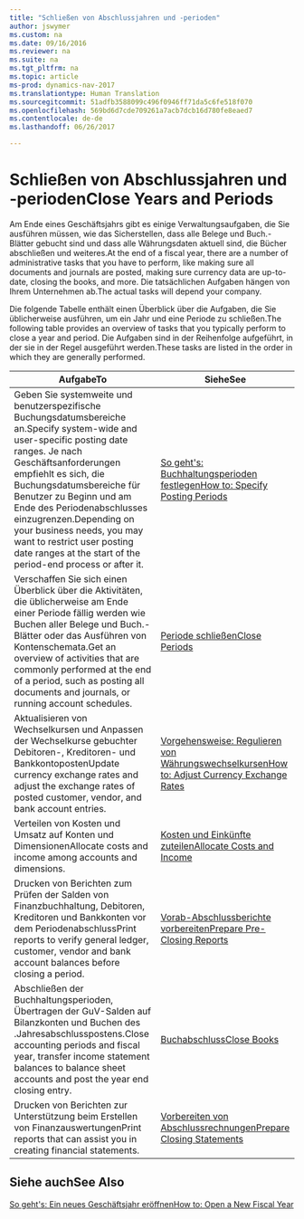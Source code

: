 ```yaml
---
title: "Schließen von Abschlussjahren und -perioden"
author: jswymer
ms.custom: na
ms.date: 09/16/2016
ms.reviewer: na
ms.suite: na
ms.tgt_pltfrm: na
ms.topic: article
ms-prod: dynamics-nav-2017
ms.translationtype: Human Translation
ms.sourcegitcommit: 51adfb3588099c496f0946ff71da5c6fe518f070
ms.openlocfilehash: 569bd6d7cde709261a7acb7dcb16d780fe8eaed7
ms.contentlocale: de-de
ms.lasthandoff: 06/26/2017

---
```

# <a name="close-years-and-periods"></a><span data-ttu-id="cd113-102">Schließen von Abschlussjahren und -perioden</span><span class="sxs-lookup"><span data-stu-id="cd113-102">Close Years and Periods</span></span>
<span data-ttu-id="cd113-103">Am Ende eines Geschäftsjahrs gibt es einige Verwaltungsaufgaben, die Sie ausführen müssen, wie das Sicherstellen, dass alle Belege und Buch.-Blätter gebucht sind und dass alle Währungsdaten aktuell sind, die Bücher abschließen und weiteres.</span><span class="sxs-lookup"><span data-stu-id="cd113-103">At the end of a fiscal year, there are a number of administrative tasks that you have to perform, like making sure all documents and journals are posted, making sure currency data are up-to-date, closing the books, and more.</span></span> <span data-ttu-id="cd113-104">Die tatsächlichen Aufgaben hängen von Ihrem Unternehmen ab.</span><span class="sxs-lookup"><span data-stu-id="cd113-104">The actual tasks will depend your company.</span></span>

<span data-ttu-id="cd113-105">Die folgende Tabelle enthält einen Überblick über die Aufgaben, die Sie üblicherweise ausführen, um ein Jahr und eine Periode zu schließen.</span><span class="sxs-lookup"><span data-stu-id="cd113-105">The following table provides an overview of tasks that you typically perform to close a year and period.</span></span> <span data-ttu-id="cd113-106">Die Aufgaben sind in der Reihenfolge aufgeführt, in der sie in der Regel ausgeführt werden.</span><span class="sxs-lookup"><span data-stu-id="cd113-106">These tasks are listed in the order in which they are generally performed.</span></span>

|<span data-ttu-id="cd113-107">Aufgabe</span><span class="sxs-lookup"><span data-stu-id="cd113-107">To</span></span>     |<span data-ttu-id="cd113-108">Siehe</span><span class="sxs-lookup"><span data-stu-id="cd113-108">See</span></span>                   |
|-------|----------------------|
|<span data-ttu-id="cd113-109">Geben Sie systemweite und benutzerspezifische Buchungsdatumsbereiche an.</span><span class="sxs-lookup"><span data-stu-id="cd113-109">Specify system-wide and user-specific posting date ranges.</span></span> <span data-ttu-id="cd113-110">Je nach Geschäftsanforderungen empfiehlt es sich, die Buchungsdatumsbereiche für Benutzer zu Beginn und am Ende des Periodenabschlusses einzugrenzen.</span><span class="sxs-lookup"><span data-stu-id="cd113-110">Depending on your business needs, you may want to restrict user posting date ranges at the start of the period-end process or after it.</span></span>|[<span data-ttu-id="cd113-111">So geht's: Buchhaltungsperioden festlegen</span><span class="sxs-lookup"><span data-stu-id="cd113-111">How to: Specify Posting Periods</span></span>](finance-setup-how-specify-posting-periods.md)|
|<span data-ttu-id="cd113-112">Verschaffen Sie sich einen Überblick über die Aktivitäten, die üblicherweise am Ende einer Periode fällig werden wie Buchen aller Belege und Buch.-Blätter oder das Ausführen von Kontenschemata.</span><span class="sxs-lookup"><span data-stu-id="cd113-112">Get an overview of activities that are commonly performed at the end of a period, such as posting all documents and journals, or running account schedules.</span></span>|[<span data-ttu-id="cd113-113">Periode schließen</span><span class="sxs-lookup"><span data-stu-id="cd113-113">Close Periods</span></span>](year-how-complete-period-end-processes.md)|
|<span data-ttu-id="cd113-114">Aktualisieren von Wechselkursen und Anpassen der Wechselkurse gebuchter Debitoren-, Kreditoren- und Bankkontoposten</span><span class="sxs-lookup"><span data-stu-id="cd113-114">Update currency exchange rates and adjust the exchange rates of posted customer, vendor, and bank account entries.</span></span>|[<span data-ttu-id="cd113-115">Vorgehensweise: Regulieren von Währungswechselkursen</span><span class="sxs-lookup"><span data-stu-id="cd113-115">How to: Adjust Currency Exchange Rates</span></span>](finance-setup-setup-currencies.md)|
|<span data-ttu-id="cd113-116">Verteilen von Kosten und Umsatz auf Konten und Dimensionen</span><span class="sxs-lookup"><span data-stu-id="cd113-116">Allocate costs and income among accounts and dimensions.</span></span>|[<span data-ttu-id="cd113-117">Kosten und Einkünfte zuteilen</span><span class="sxs-lookup"><span data-stu-id="cd113-117">Allocate Costs and Income</span></span>](year-allocate-costs-income.md)|
|<span data-ttu-id="cd113-118">Drucken von Berichten zum Prüfen der Salden von Finanzbuchhaltung, Debitoren, Kreditoren und Bankkonten vor dem Periodenabschluss</span><span class="sxs-lookup"><span data-stu-id="cd113-118">Print reports to verify general ledger, customer, vendor and bank account balances before closing a period.</span></span>|[<span data-ttu-id="cd113-119">Vorab-Abschlussberichte vorbereiten</span><span class="sxs-lookup"><span data-stu-id="cd113-119">Prepare Pre-Closing Reports</span></span>](year-prepare-preclose-reports.md)|
|<span data-ttu-id="cd113-120">Abschließen der Buchhaltungsperioden, Übertragen der GuV-Salden auf Bilanzkonten und Buchen des .Jahresabschlusspostens.</span><span class="sxs-lookup"><span data-stu-id="cd113-120">Close accounting periods and fiscal year, transfer income statement balances to balance sheet accounts and post the year end closing entry.</span></span>|[<span data-ttu-id="cd113-121">Buchabschluss</span><span class="sxs-lookup"><span data-stu-id="cd113-121">Close Books</span></span>](year-close-books.md)|
|<span data-ttu-id="cd113-122">Drucken von Berichten zur Unterstützung beim Erstellen von Finanzauswertungen</span><span class="sxs-lookup"><span data-stu-id="cd113-122">Print reports that can assist you in creating financial statements.</span></span>|[<span data-ttu-id="cd113-123">Vorbereiten von Abschlussrechnungen</span><span class="sxs-lookup"><span data-stu-id="cd113-123">Prepare Closing Statements</span></span>](year-prepare-close-statements.md)|

## <a name="see-also"></a><span data-ttu-id="cd113-124">Siehe auch</span><span class="sxs-lookup"><span data-stu-id="cd113-124">See Also</span></span>
[<span data-ttu-id="cd113-125">So geht's: Ein neues Geschäftsjahr eröffnen</span><span class="sxs-lookup"><span data-stu-id="cd113-125">How to: Open a New Fiscal Year</span></span>](finance-setup-how-open-new-fiscal-year.md)

